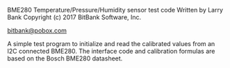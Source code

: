 BME280 Temperature/Pressure/Humidity sensor test code
Written by Larry Bank
Copyright (c) 2017 BitBank Software, Inc.

bitbank@pobox.com

A simple test program to initialize and read the calibrated values from an
I2C connected BME280. The interface code and calibration formulas are based
on the Bosch BME280 datasheet.

